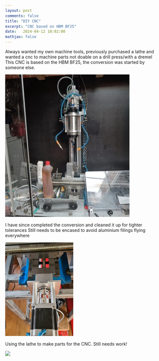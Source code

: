 ```yaml
---
layout: post
comments: false
title: "DIY CNC"
excerpt: "CNC based on HBM BF25"
date:   2024-04-12 18:02:00
mathjax: false
---
```


Always wanted my own machine tools, previously purchased a lathe and wanted a cnc to machine parts not doable on a drill press/with a dremel
This CNC is based on the HBM BF25, the conversion was started by someone else. 

<div class="imgcap">
<img style="max-width: 400px" src="/assets/hbm/initial_cnc.jpg">
</div>

I have since completed the conversion and cleaned it up for tighter tolerances
Still needs to be encased to avoid aluminium filings flying everywhere

<div class="imgcap">
<img style="max-width: 450px; max-height: 300px"  src="/assets/hbm/motor_mount.jpg">
</div>

Using the lathe to make parts for the CNC. 
Still needs work!

<div class="imgcap">
<img src="/assets/hbm/milling.gif">
</div>
